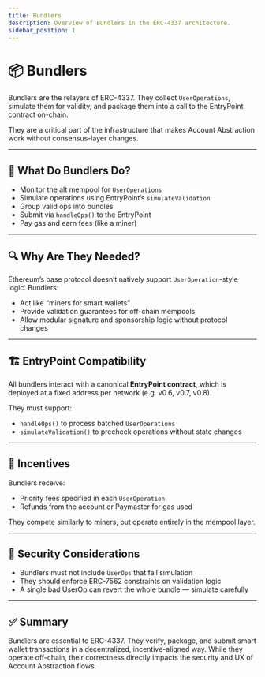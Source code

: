 ```yaml
---
title: Bundlers
description: Overview of Bundlers in the ERC-4337 architecture.
sidebar_position: 1
---
```


# 📦 Bundlers

Bundlers are the relayers of ERC-4337. They collect `UserOperations`, simulate them for validity, and package them into a call to the EntryPoint contract on-chain.

They are a critical part of the infrastructure that makes Account Abstraction work without consensus-layer changes.

---

## 🧠 What Do Bundlers Do?

- Monitor the alt mempool for `UserOperations`
- Simulate operations using EntryPoint’s `simulateValidation`
- Group valid ops into bundles
- Submit via `handleOps()` to the EntryPoint
- Pay gas and earn fees (like a miner)

---

## 🔍 Why Are They Needed?

Ethereum’s base protocol doesn’t natively support `UserOperation`-style logic. Bundlers:
- Act like “miners for smart wallets”
- Provide validation guarantees for off-chain mempools
- Allow modular signature and sponsorship logic without protocol changes

---

## 🏗️ EntryPoint Compatibility

All bundlers interact with a canonical **EntryPoint contract**, which is deployed at a fixed address per network (e.g. v0.6, v0.7, v0.8).

They must support:
- `handleOps()` to process batched `UserOperations`
- `simulateValidation()` to precheck operations without state changes

---

## 🤑 Incentives

Bundlers receive:
- Priority fees specified in each `UserOperation`
- Refunds from the account or Paymaster for gas used

They compete similarly to miners, but operate entirely in the mempool layer.

---

## 🔐 Security Considerations

- Bundlers must not include `UserOps` that fail simulation
- They should enforce ERC-7562 constraints on validation logic
- A single bad UserOp can revert the whole bundle — simulate carefully

---

## ✅ Summary

Bundlers are essential to ERC-4337. They verify, package, and submit smart wallet transactions in a decentralized, incentive-aligned way. While they operate off-chain, their correctness directly impacts the security and UX of Account Abstraction flows.

